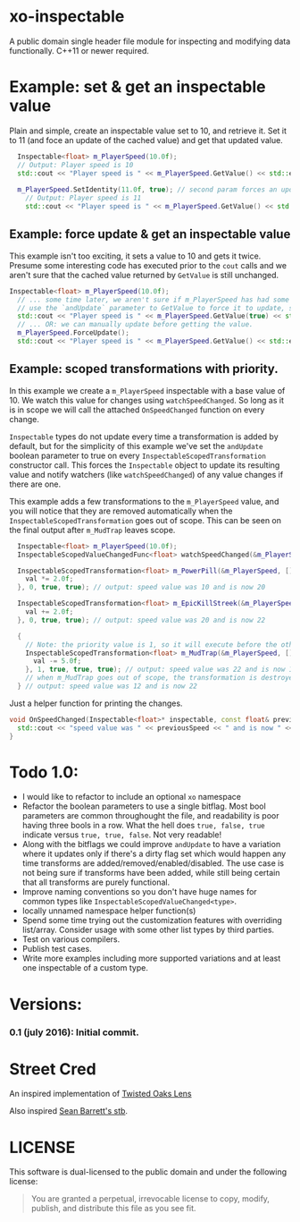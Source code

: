 # xo-inspectable
A public domain single header file module for inspecting and modifying data functionally. C++11 or newer required.

# Example: set & get an inspectable value

Plain and simple, create an inspectable value set to 10, and retrieve it. Set it to 11 (and foce an update of the cached value) and get that updated value.
``` cpp
  Inspectable<float> m_PlayerSpeed(10.0f);
  // Output: Player speed is 10
  std::cout << "Player speed is " << m_PlayerSpeed.GetValue() << std::endl;
 
  m_PlayerSpeed.SetIdentity(11.0f, true); // second param forces an update
    // Output: Player speed is 11
    std::cout << "Player speed is " << m_PlayerSpeed.GetValue() << std::endl;
```

## Example: force update & get an inspectable value

This example isn't too exciting, it sets a value to 10 and gets it twice. Presume some interesting code has executed prior to the `cout` calls and we aren't sure that the cached value returned by `GetValue` is still unchanged.


``` cpp
Inspectable<float> m_PlayerSpeed(10.0f);
  // ... some time later, we aren't sure if m_PlayerSpeed has had some transformations added to it.
  // use the `andUpdate` parameter to GetValue to force it to update, so we can be sure it's valid.
  std::cout << "Player speed is " << m_PlayerSpeed.GetValue(true) << std::endl;
  // ... OR: we can manually update before getting the value.
  m_PlayerSpeed.ForceUpdate();
  std::cout << "Player speed is " << m_PlayerSpeed.GetValue() << std::endl;
```

## Example: scoped transformations with priority.

In this example we create a `m_PlayerSpeed` inspectable with a base value of 10. We watch this value for changes using `watchSpeedChanged`. So long as it is in scope we will call the attached `OnSpeedChanged` function on every change.

`Inspectable` types do not update every time a transformation is added by default, but for the simplicity of this example we've set the `andUpdate` boolean parameter to true on every `InspectableScopedTransformation` constructor call. This forces the `Inspectable` object to update its resulting value and notify watchers (like `watchSpeedChanged`) of any value changes if there are one.

This example adds a few transformations to the `m_PlayerSpeed` value, and you will notice that they are removed automatically when the `InspectableScopedTransformation` goes out of scope. This can be seen on the final output after `m_MudTrap` leaves scope.

``` cpp
  Inspectable<float> m_PlayerSpeed(10.0f);
  InspectableScopedValueChangedFunc<float> watchSpeedChanged(&m_PlayerSpeed, OnSpeedChanged);

  InspectableScopedTransformation<float> m_PowerPill(&m_PlayerSpeed, [](float& val) {
    val *= 2.0f;
  }, 0, true, true); // output: speed value was 10 and is now 20

  InspectableScopedTransformation<float> m_EpicKillStreek(&m_PlayerSpeed, [](float& val) {
    val += 2.0f;
  }, 0, true, true); // output: speed value was 20 and is now 22

  {
    // Note: the priority value is 1, so it will execute before the other transformations rather than the order it was added.
    InspectableScopedTransformation<float> m_MudTrap(&m_PlayerSpeed, [](float& val) {
      val -= 5.0f;
    }, 1, true, true, true); // output: speed value was 22 and is now 12
    // when m_MudTrap goes out of scope, the transformation is destroyed. The last param 'true' will force an update on destroy.
  } // output: speed value was 12 and is now 22
```
Just a helper function for printing the changes.
``` cpp
void OnSpeedChanged(Inspectable<float>* inspectable, const float& previousSpeed, const float& newSpeed) {
  std::cout << "speed value was " << previousSpeed << " and is now " << newSpeed << std::endl;
}
```

# Todo 1.0:
- I would like to refactor to include an optional `xo` namespace
- Refactor the boolean parameters to use a single bitflag. Most bool parameters are common throughought the file, and readability is poor having three bools in a row. What the hell does `true, false, true` indicate versus `true, true, false`. Not very readable!
- Along with the bitflags we could improve `andUpdate` to have a variation where it updates only if there's a dirty flag set which would happen any time transforms are added/removed/enabled/disabled. The use case is not being sure if transforms have been added, while still being certain that all transforms are purely functional.
- Improve naming conventions so you don't have huge names for common types like `InspectableScopedValueChanged<type>`. 
- locally unnamed namespace helper function(s)
- Spend some time trying out the customization features with overriding list/array. Consider usage with some other list types by third parties.
- Test on various compilers.
- Publish test cases.
- Write more examples including more supported variations and at least one inspectable of a custom type.

# Versions:
### 0.1 (july 2016): Initial commit.

# Street Cred
An inspired implementation of [Twisted Oaks Lens](https://github.com/twistedoakstudios/tounityutils/tree/master/assets/lenses)
 
Also inspired [Sean Barrett's stb](https://github.com/nothings).

# LICENSE
This software is dual-licensed to the public domain and under the following license: 

>You are granted a perpetual, irrevocable license to copy, modify, publish, and distribute this file as you see fit.
